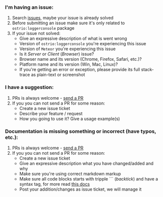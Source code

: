 ### I'm having an issue:
 1. Search [issues](https://github.com/VeliovGroup/Meteor-logger-console/issues?utf8=✓&q=is%3Aissue), maybe your issue is already solved
 2. Before submitting an issue make sure it's only related to `ostrio:loggerconsole` package
 3. If your issue not solved:
     - Give an expressive description of what is went wrong
     - Version of `ostrio:loggerconsole` you're experiencing this issue
     - Version of `Meteor` you're experiencing this issue
     - Is it *Server* or *Client* (*Browser*) issue?
     - Browser name and its version (Chrome, Firefox, Safari, etc.)?
     - Platform name and its version (Win, Mac, Linux)?
     - If you're getting an error or exception, please provide its full stack-trace as plain-text or screenshot

### I have a suggestion:
 1. PRs is always welcome - [send a PR](https://github.com/VeliovGroup/Meteor-logger-console/pulls)
 2. If you you can not send a PR for some reason:
     - Create a new issue ticket
     - Describe your feature / request
     - How you going to use it? Give a usage example(s)

### Documentation is missing something or incorrect (have typos, etc.):
 1. PRs is always welcome - [send a PR](https://github.com/VeliovGroup/Meteor-logger-console/pulls)
 2. If you you can not send a PR for some reason:
     - Create a new issue ticket
     - Give an expressive description what you have changed/added and why
     - Make sure you're using correct markdown markup
     - Make sure all code blocks starts with tripple ``` (*backtick*) and have a syntax tag, for more read [this docs](https://help.github.com/articles/creating-and-highlighting-code-blocks/#syntax-highlighting)
     - Post your addition/changes as issue ticket, we will manage it